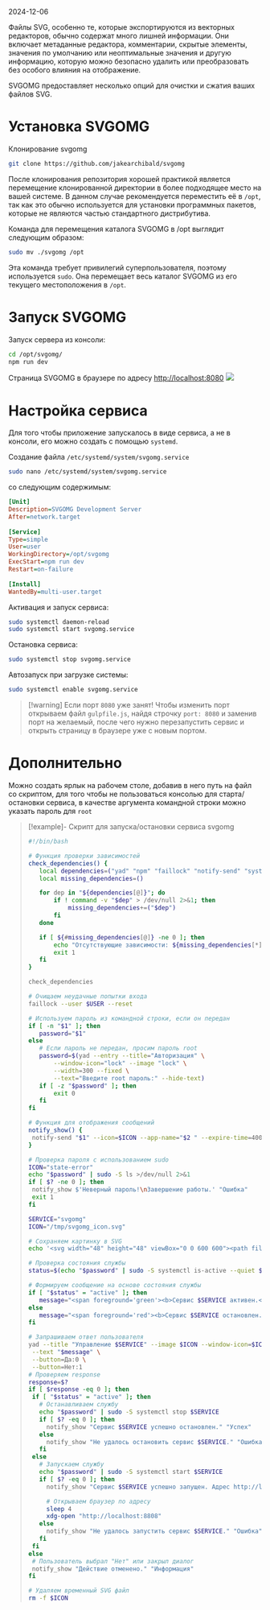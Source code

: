 2024-12-06

Файлы SVG, особенно те, которые экспортируются из векторных редакторов, обычно содержат много лишней информации. Они включает метаданные редактора, комментарии, скрытые элементы, значения по умолчанию или неоптимальные значения и другую информацию, которую можно безопасно удалить или преобразовать без особого влияния на отображение.

SVGOMG предоставляет несколько опций для очистки и сжатия ваших файлов SVG.
# Установка SVGOMG

Клонирование svgomg
```bash
git clone https://github.com/jakearchibald/svgomg
```

После клонирования репозитория хорошей практикой является перемещение клонированной директории в более подходящее место на вашей системе. В данном случае рекомендуется переместить её в `/opt`, так как это обычно используется для установки программных пакетов, которые не являются частью стандартного дистрибутива.

Команда для перемещения каталога SVGOMG в /opt выглядит следующим образом:
```bash
sudo mv ./svgomg /opt
```

Эта команда требует привилегий суперпользователя, поэтому используется `sudo`. Она перемещает весь каталог SVGOMG из его текущего местоположения в `/opt`.
# Запуск SVGOMG

Запуск сервера из консоли:
```bash
cd /opt/svgomg/  
npm run dev
```

Страница SVGOMG в браузере по адресу [http://localhost:8080](http://localhost:8080)
![](/Media/Pictures/SVGOMG/screenshot1.png)
# Настройка сервиса

Для того чтобы приложение запускалось в виде сервиса, а не в консоли, его можно создать с помощью `systemd`.

Создание файла `/etc/systemd/system/svgomg.service`
```bash
sudo nano /etc/systemd/system/svgomg.service
```

со следующим содержимым:
```ini
[Unit]  
Description=SVGOMG Development Server  
After=network.target  
  
[Service]  
Type=simple  
User=user  
WorkingDirectory=/opt/svgomg  
ExecStart=npm run dev  
Restart=on-failure  
  
[Install]  
WantedBy=multi-user.target
```

Активация и запуск сервиса:
```bash
sudo systemctl daemon-reload
sudo systemctl start svgomg.service
```

Остановка сервиса:
```bash
sudo systemctl stop svgomg.service
```

Автозапуск при загрузке системы:
```bash
sudo systemctl enable svgomg.service
```

>[!warning] Если порт `8080` уже занят!
Чтобы изменить порт открываем файл `gulpfile.js`, найдя строчку `port: 8080` и заменив порт на желаемый, после чего нужно перезапустить сервис и открыть страницу в браузере уже с новым портом.
# Дополнительно

Можно создать ярлык на рабочем столе, добавив в него путь на файл со скриптом, для того чтобы не пользоваться консолью для старта/остановки сервиса, в качестве аргумента командной строки можно указать пароль для `root`
>[!example]- Скрипт для запуска/остановки сервиса svgomg
>```bash
>#!/bin/bash
>
># Функция проверки зависимостей
>check_dependencies() {
>    local dependencies=("yad" "npm" "faillock" "notify-send" "systemctl" "sudo")
>    local missing_dependencies=()
>
>    for dep in "${dependencies[@]}"; do
>        if ! command -v "$dep" > /dev/null 2>&1; then
>            missing_dependencies+=("$dep")
>        fi
>    done
>
>    if [ ${#missing_dependencies[@]} -ne 0 ]; then
>        echo "Отсутствующие зависимости: ${missing_dependencies[*]}"
>        exit 1
>    fi
>}
>
>check_dependencies
>
># Очищаем неудачные попытки входа
>faillock --user $USER --reset
>
># Используем пароль из командной строки, если он передан
>if [ -n "$1" ]; then
>    password="$1"
>else
>    # Если пароль не передан, просим пароль root
>    password=$(yad --entry --title="Авторизация" \
>        --window-icon="lock" --image "lock" \
>        --width=300 --fixed \
>        --text="Введите root пароль:" --hide-text)
>    if [ -z "$password" ]; then
>        exit 0
>    fi
>fi
>
># Функция для отображения сообщений
>notify_show() {
>  notify-send "$1" --icon=$ICON --app-name="$2 " --expire-time=4000
>}
>
># Проверка пароля с использованием sudo
>ICON="state-error"
>echo "$password" | sudo -S ls >/dev/null 2>&1
>if [ $? -ne 0 ]; then
>  notify_show $'Неверный пароль!\nЗавершение работы.' "Ошибка"
>  exit 1
>fi
>
>SERVICE="svgomg"
>ICON="/tmp/svgomg_icon.svg"
>
># Сохраняем картинку в SVG
>echo '<svg width="48" height="48" viewBox="0 0 600 600"><path fill="#0097a7" d="M0 2h600v598H0z"/><path fill="#00bcd4" d="M0 0h600v395.7H0z"/><path d="M269.2 530.3 519 395.5H269.2v134.8zM214.4 91.8H519v303.7H214.4V91.8z" opacity=".2"/><path fill="#fff" d="M80 341.7h189.2v188.6H80z"/></svg>' > $ICON
>
># Проверка состояния службы
>status=$(echo "$password" | sudo -S systemctl is-active --quiet $SERVICE && echo "active" || echo "inactive")
>
># Формируем сообщение на основе состояния службы
>if [ "$status" = "active" ]; then
>    message="<span foreground='green'><b>Сервис $SERVICE активен.</b></span>\nХотите его остановить?"
>else
>    message="<span foreground='red'><b>Сервис $SERVICE остановлен.</b></span>\nХотите его запустить?"
>fi
>
># Запрашиваем ответ пользователя
>yad --title "Управление $SERVICE" --image $ICON --window-icon=$ICON --fixed \
>  --text "$message" \
>  --button=Да:0 \
>  --button=Нет:1
># Проверяем response
>response=$?
>if [ $response -eq 0 ]; then
>  if [ "$status" = "active" ]; then
>    # Останавливаем службу
>    echo "$password" | sudo -S systemctl stop $SERVICE
>    if [ $? -eq 0 ]; then
>      notify_show "Сервис $SERVICE успешно остановлен." "Успех"
>    else
>      notify_show "Не удалось остановить сервис $SERVICE." "Ошибка"
>    fi
>  else
>    # Запускаем службу
>    echo "$password" | sudo -S systemctl start $SERVICE
>    if [ $? -eq 0 ]; then
>      notify_show "Сервис $SERVICE успешно запущен. Адрес http://localhost:8808" "Успех"
>
>      # Открываем браузер по адресу
>      sleep 4
>      xdg-open "http://localhost:8808"
>    else
>      notify_show "Не удалось запустить сервис $SERVICE." "Ошибка"
>    fi
>  fi
>else
>  # Пользователь выбрал "Нет" или закрыл диалог
>  notify_show "Действие отменено." "Информация"
>fi
>
># Удаляем временный SVG файл
>rm -f $ICON
>```

